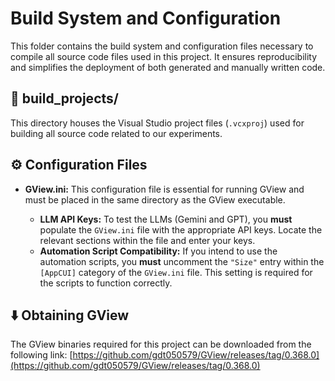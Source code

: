 # Build System and Configuration

This folder contains the build system and configuration files necessary to compile all source code files used in this project. It ensures reproducibility and simplifies the deployment of both generated and manually written code.

## 📁 build_projects/

This directory houses the Visual Studio project files (`.vcxproj`) used for building all source code related to our experiments.

## ⚙️ Configuration Files

- **GView.ini:** This configuration file is essential for running GView and must be placed in the same directory as the GView executable.  

    - **LLM API Keys:** To test the LLMs (Gemini and GPT), you **must** populate the `GView.ini` file with the appropriate API keys.  Locate the relevant sections within the file and enter your keys.
    - **Automation Script Compatibility:** If you intend to use the automation scripts, you **must** uncomment the `"Size"` entry within the `[AppCUI]` category of the `GView.ini` file.  This setting is required for the scripts to function correctly.

## ⬇️ Obtaining GView

The GView binaries required for this project can be downloaded from the following link: [https://github.com/gdt050579/GView/releases/tag/0.368.0](https://github.com/gdt050579/GView/releases/tag/0.368.0)